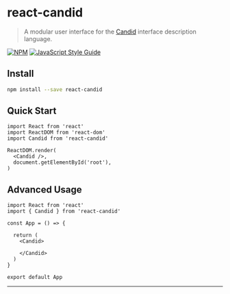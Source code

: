 # react-candid

> A modular user interface for the [Candid](https://medium.com/dfinity/candid-a-tool-for-interoperable-programming-languages-on-the-internet-computer-27e7085cd97f) interface description language.

[![NPM](https://img.shields.io/npm/v/react-candid.svg)](https://www.npmjs.com/package/react-candid) [![JavaScript Style Guide](https://img.shields.io/badge/code_style-standard-brightgreen.svg)](https://standardjs.com)

## Install

```bash
npm install --save react-candid
```

## Quick Start

```tsx
import React from 'react'
import ReactDOM from 'react-dom'
import Candid from 'react-candid'

ReactDOM.render(
  <Candid />,
  document.getElementById('root'),
)
```

## Advanced Usage

```tsx
import React from 'react'
import { Candid } from 'react-candid'

const App = () => {

  return (
    <Candid>

    </Candid>
  )
}

export default App
```

---
